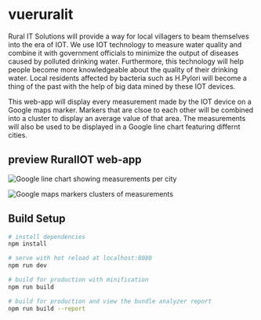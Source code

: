 # vueruralit


Rural IT Solutions will provide a way for local villagers to beam themselves into the era of IOT. We use IOT technology to measure water quality and combine it with government officials to minimize the output of diseases caused by polluted drinking water. Furthermore, this technology will help people become more knowledgeable about the quality of their drinking water. Local residents affected by bacteria such as H.Pylori will become a thing of the past with the help of big data mined by these IOT devices.

This web-app will display every measurement made by the IOT device on a Google maps marker. Markers that are clsoe to each other will be combined into a cluster to display an average value of that area. The measurements will also be used to be displayed in a Google line chart featuring differnt cities.

## preview RuralIOT web-app
![Google line chart showing measurements per city](https://i.imgur.com/QRnnqXj.png)

![Google maps markers  clusters of measurements](https://i.imgur.com/u7Bgm7l.png)

## Build Setup

``` bash
# install dependencies
npm install

# serve with hot reload at localhost:8080
npm run dev

# build for production with minification
npm run build

# build for production and view the bundle analyzer report
npm run build --report
```

